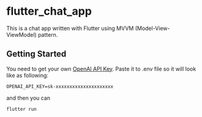 # flutter_chat_app

This is a chat app written with Flutter using MVVM (Model-View-ViewModel) pattern.

## Getting Started

You need to get your own [OpenAI API Key](https://platform.openai.com/api-keys).
Paste it to .env file so it will look like as following: 
```
OPENAI_API_KEY=sk-xxxxxxxxxxxxxxxxxxxxx
```

and then you can 
```
flutter run
```
